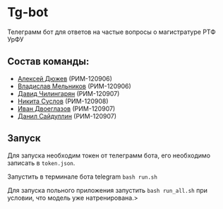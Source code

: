 # Tg-bot

Телеграмм бот для ответов на частые вопросы о магистратуре РТФ УрФУ

## Состав команды:
* [Алексей Дюжев](https://github.com/Adyuzhev) (РИМ-120906)
* [Владислав Мельников](https://github.com/whatisloveam) (РИМ-120906)
* [Давид Чилингарян](https://github.com/DavidChili34) (РИМ-120907)
* [Никита Суслов](https://github.com/SSLV90) (РИМ-120908)
* [Иван Двоеглазов](https://github.com/amoonnra) (РИМ-120907)
* [Данил Сайдуллин](https://github.com/desretoot) (РИМ-120907)


## Запуск

Для запуска необходим токен от телеграмм бота, его необходимо записать в `token.json`.

Запустить в терминале бота telegram `bash run.sh`

Для запуска польного приложения запустить `bash run_all.sh` при условии, что модель уже натренирована.>
